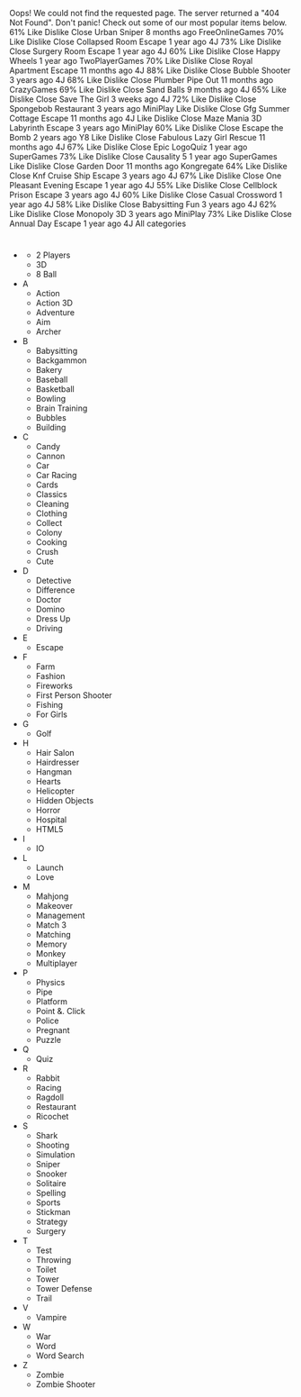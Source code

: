 Oops! We could not find the requested page. The server returned a "404 Not Found". Don't panic! Check out some of our most popular items below. 61% Like Dislike Close Urban Sniper 8 months ago FreeOnlineGames 70% Like Dislike Close Collapsed Room Escape 1 year ago 4J 73% Like Dislike Close Surgery Room Escape 1 year ago 4J 60% Like Dislike Close Happy Wheels 1 year ago TwoPlayerGames 70% Like Dislike Close Royal Apartment Escape 11 months ago 4J 88% Like Dislike Close Bubble Shooter 3 years ago 4J 68% Like Dislike Close Plumber Pipe Out 11 months ago CrazyGames 69% Like Dislike Close Sand Balls 9 months ago 4J 65% Like Dislike Close Save The Girl 3 weeks ago 4J 72% Like Dislike Close Spongebob Restaurant 3 years ago MiniPlay Like Dislike Close Gfg Summer Cottage Escape 11 months ago 4J Like Dislike Close Maze Mania 3D Labyrinth Escape 3 years ago MiniPlay 60% Like Dislike Close Escape the Bomb 2 years ago Y8 Like Dislike Close Fabulous Lazy Girl Rescue 11 months ago 4J 67% Like Dislike Close Epic LogoQuiz 1 year ago SuperGames 73% Like Dislike Close Causality 5 1 year ago SuperGames Like Dislike Close Garden Door 11 months ago Kongregate 64% Like Dislike Close Knf Cruise Ship Escape 3 years ago 4J 67% Like Dislike Close One Pleasant Evening Escape 1 year ago 4J 55% Like Dislike Close Cellblock Prison Escape 3 years ago 4J 60% Like Dislike Close Casual Crossword 1 year ago 4J 58% Like Dislike Close Babysitting Fun 3 years ago 4J 62% Like Dislike Close Monopoly 3D 3 years ago MiniPlay 73% Like Dislike Close Annual Day Escape 1 year ago 4J All categories

*   #
    *   2 Players
    *   3D
    *   8 Ball
*   A
    *   Action
    *   Action 3D
    *   Adventure
    *   Aim
    *   Archer
*   B
    *   Babysitting
    *   Backgammon
    *   Bakery
    *   Baseball
    *   Basketball
    *   Bowling
    *   Brain Training
    *   Bubbles
    *   Building
*   C
    *   Candy
    *   Cannon
    *   Car
    *   Car Racing
    *   Cards
    *   Classics
    *   Cleaning
    *   Clothing
    *   Collect
    *   Colony
    *   Cooking
    *   Crush
    *   Cute
*   D
    *   Detective
    *   Difference
    *   Doctor
    *   Domino
    *   Dress Up
    *   Driving
*   E
    *   Escape
*   F
    *   Farm
    *   Fashion
    *   Fireworks
    *   First Person Shooter
    *   Fishing
    *   For Girls
*   G
    *   Golf
*   H
    *   Hair Salon
    *   Hairdresser
    *   Hangman
    *   Hearts
    *   Helicopter
    *   Hidden Objects
    *   Horror
    *   Hospital
    *   HTML5
*   I
    *   IO
*   L
    *   Launch
    *   Love
*   M
    *   Mahjong
    *   Makeover
    *   Management
    *   Match 3
    *   Matching
    *   Memory
    *   Monkey
    *   Multiplayer
*   P
    *   Physics
    *   Pipe
    *   Platform
    *   Point &. Click
    *   Police
    *   Pregnant
    *   Puzzle
*   Q
    *   Quiz
*   R
    *   Rabbit
    *   Racing
    *   Ragdoll
    *   Restaurant
    *   Ricochet
*   S
    *   Shark
    *   Shooting
    *   Simulation
    *   Sniper
    *   Snooker
    *   Solitaire
    *   Spelling
    *   Sports
    *   Stickman
    *   Strategy
    *   Surgery
*   T
    *   Test
    *   Throwing
    *   Toilet
    *   Tower
    *   Tower Defense
    *   Trail
*   V
    *   Vampire
*   W
    *   War
    *   Word
    *   Word Search
*   Z
    *   Zombie
    *   Zombie Shooter